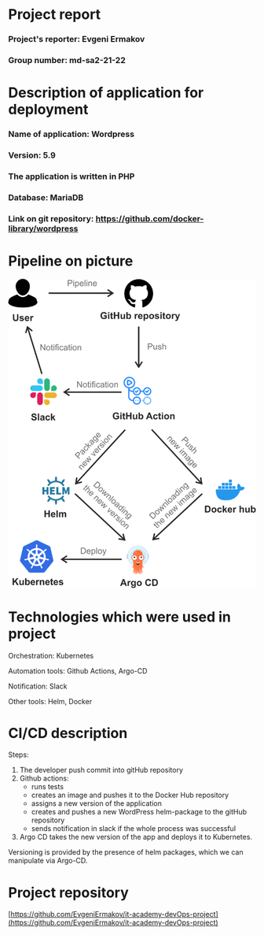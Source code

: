 # Project report #

### Project's reporter: Evgeni Ermakov ###

### Group number: md-sa2-21-22 ###

# Description of application for deployment #

### Name of application: Wordpress ###

### Version: 5.9 ###

### The application is written in PHP ###

### Database: MariaDB ###

### Link on git repository: https://github.com/docker-library/wordpress ###

# Pipeline on picture #

![Deployment phases](steps.png)

# Technologies which were used in project #

Orchestration: Kubernetes

Automation tools: Github Actions, Argo-CD

Notification: Slack

Other tools: Helm, Docker

# CI/CD description #

Steps:
1) The developer push commit into gitHub repository
2) Github actions: 
   - runs tests
   - creates an image and pushes it to the Docker Hub repository
   - assigns a new version of the application
   - creates and pushes a new WordPress helm-package to the gitHub repository
   - sends notification in slack if the whole process was successful 
3) Argo CD takes the new version of the app and deploys it to Kubernetes.

Versioning is provided by the presence of helm packages, which we can manipulate via Argo-CD.

# Project repository #

[https://github.com/EvgeniErmakov/it-academy-devOps-project](https://github.com/EvgeniErmakov/it-academy-devOps-project)
